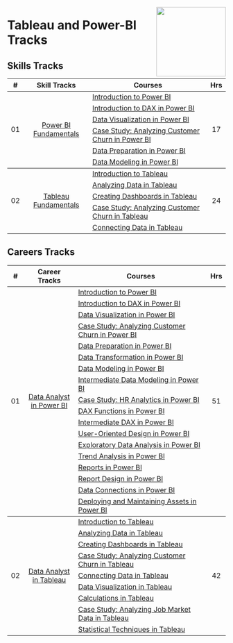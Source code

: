 <a href="https://datacamp.com/"><img align="right" width="160" src="/logos/datacamp.png"></img></a>

# Tableau and Power-BI Tracks

## Skills Tracks

<table>
    <thead>
        <tr>
<th width="25px">#</th>
<th width="250px">Skill Tracks</th>
<th width="900px">Courses</th>
<th width="25px">Hrs</th>
        </tr>
    </thead>
    <tbody>
            <tr>
                <td rowspan=6 align="center">01</td>
                <td rowspan=6 align="center">
<a href="https://app.datacamp.com/learn/skill-tracks/power-bi-fundamentals">Power BI Fundamentals</a><br>
                </td>
                <td><a href="https://app.datacamp.com/learn/courses/introduction-to-power-bi">Introduction to Power BI</a></td>
                <td rowspan=6 align="center">17</td>
            </tr>
            <tr><td><a href="https://app.datacamp.com/learn/courses/introduction-to-dax-in-power-bi">Introduction to DAX in Power BI</a></td></tr>
            <tr><td><a href="https://app.datacamp.com/learn/courses/data-visualization-in-power-bi">Data Visualization in Power BI</a></td></tr>
            <tr><td><a href="https://app.datacamp.com/learn/courses/case-study-analyzing-customer-churn-in-power-bi">Case Study: Analyzing Customer Churn in Power BI</a></td></tr>
            <tr><td><a href="https://app.datacamp.com/learn/courses/data-preparation-in-power-bi">Data Preparation in Power BI</a></td></tr>
            <tr><td><a href="https://app.datacamp.com/learn/courses/data-modeling-in-power-bi">Data Modeling in Power BI</a></td></tr>
    </tbody>
    <tbody>
            <tr>
                <td rowspan=5 align="center">02</td>
                <td rowspan=5 align="center">
<a href="https://app.datacamp.com/learn/skill-tracks/tableau-fundamentals">Tableau Fundamentals</a><br>
                </td>
                <td><a href="https://app.datacamp.com/learn/courses/introduction-to-tableau">Introduction to Tableau</a></td>
                <td rowspan=5 align="center">24</td>
            </tr>
            <tr><td><a href="https://app.datacamp.com/learn/courses/analyzing-data-in-tableau">Analyzing Data in Tableau</a></td></tr>
            <tr><td><a href="https://app.datacamp.com/learn/courses/creating-dashboards-in-tableau">Creating Dashboards in Tableau</a></td></tr>
            <tr><td><a href="https://app.datacamp.com/learn/courses/case-study-analyzing-customer-churn-in-tableau">Case Study: Analyzing Customer Churn in Tableau</a></td></tr>
            <tr><td><a href="https://app.datacamp.com/learn/courses/connecting-data-in-tableau">Connecting Data in Tableau</a></td></tr>
    </tbody>
</table>

## Careers Tracks

<table>
    <thead>
        <tr>
<th width="25px">#</th>
<th width="250px">Career Tracks</th>
<th width="900px">Courses</th>
<th width="25px">Hrs</th>
        </tr>
    </thead>
    <tbody>
            <tr>
                <td rowspan=18 align="center">01</td>
                <td rowspan=18 align="center">
<a href="https://app.datacamp.com/learn/career-tracks/data-analyst-in-power-bi">Data Analyst in Power BI</a><br>
                </td>
                <td><a href="https://app.datacamp.com/learn/courses/introduction-to-power-bi">Introduction to Power BI</a></td>
                <td rowspan=18 align="center">51</td>
            </tr>
            <tr><td><a href="https://app.datacamp.com/learn/courses/introduction-to-dax-in-power-bi">Introduction to DAX in Power BI</a></td></tr>
            <tr><td><a href="https://app.datacamp.com/learn/courses/data-visualization-in-power-bi">Data Visualization in Power BI</a></td></tr>
            <tr><td><a href="https://app.datacamp.com/learn/courses/case-study-analyzing-customer-churn-in-power-bi">Case Study: Analyzing Customer Churn in Power BI</a></td></tr>
            <tr><td><a href="https://app.datacamp.com/learn/courses/data-preparation-in-power-bi">Data Preparation in Power BI</a></td></tr>
            <tr><td><a href="https://app.datacamp.com/learn/courses/data-transformation-in-power-bi">Data Transformation in Power BI</a></td></tr>
            <tr><td><a href="https://app.datacamp.com/learn/courses/data-modeling-in-power-bi">Data Modeling in Power BI</a></td></tr>
            <tr><td><a href="https://app.datacamp.com/learn/courses/intermediate-data-modeling-in-power-bi">Intermediate Data Modeling in Power BI</a></td></tr>
            <tr><td><a href="https://app.datacamp.com/learn/courses/case-study-hr-analytics-in-power-bi">Case Study: HR Analytics in Power BI</a></td></tr>
            <tr><td><a href="https://app.datacamp.com/learn/courses/dax-functions-in-power-bi">DAX Functions in Power BI</a></td></tr>
            <tr><td><a href="https://app.datacamp.com/learn/courses/intermediate-dax-in-power-bi">Intermediate DAX in Power BI</a></td></tr>
            <tr><td><a href="https://app.datacamp.com/learn/courses/user-oriented-design-in-power-bi">User-Oriented Design in Power BI</a></td></tr>
            <tr><td><a href="https://app.datacamp.com/learn/courses/exploratory-data-analysis-in-power-bi">Exploratory Data Analysis in Power BI</a></td></tr>
            <tr><td><a href="https://app.datacamp.com/learn/courses/trend-analysis-in-power-bi">Trend Analysis in Power BI</a></td></tr>
            <tr><td><a href="https://app.datacamp.com/learn/courses/reports-in-power-bi">Reports in Power BI</a></td></tr>
            <tr><td><a href="https://app.datacamp.com/learn/courses/report-design-in-power-bi">Report Design in Power BI</a></td></tr>
            <tr><td><a href="https://app.datacamp.com/learn/courses/data-connections-in-power-bi">Data Connections in Power BI</a></td></tr>
            <tr><td><a href="https://app.datacamp.com/learn/courses/deploying-and-maintaining-assets-in-power-bi">Deploying and Maintaining Assets in Power BI</a></td></tr>
    </tbody>
    <tbody>
            <tr>
                <td rowspan=9 align="center">02</td>
                <td rowspan=9 align="center">
<a href="https://app.datacamp.com/learn/career-tracks/data-analyst-in-tableau">Data Analyst in Tableau</a><br>
                </td>
                <td><a href="https://app.datacamp.com/learn/courses/introduction-to-tableau">Introduction to Tableau</a></td>
                <td rowspan=9 align="center">42</td>
            </tr>
            <tr><td><a href="https://app.datacamp.com/learn/courses/analyzing-data-in-tableau">Analyzing Data in Tableau</a></td></tr>
            <tr><td><a href="https://app.datacamp.com/learn/courses/creating-dashboards-in-tableau">Creating Dashboards in Tableau</a></td></tr>
            <tr><td><a href="https://app.datacamp.com/learn/courses/case-study-analyzing-customer-churn-in-tableau">Case Study: Analyzing Customer Churn in Tableau</a></td></tr>
            <tr><td><a href="https://app.datacamp.com/learn/courses/connecting-data-in-tableau">Connecting Data in Tableau</a></td></tr>
            <tr><td><a href="https://app.datacamp.com/learn/courses/data-visualization-in-tableau">Data Visualization in Tableau</a></td></tr>
            <tr><td><a href="https://app.datacamp.com/learn/courses/calculations-in-tableau">Calculations in Tableau</a></td></tr>
            <tr><td><a href="https://app.datacamp.com/learn/courses/case-study-analyzing-job-market-data-in-tableau">Case Study: Analyzing Job Market Data in Tableau</a></td></tr>
            <tr><td><a href="https://app.datacamp.com/learn/courses/statistical-techniques-in-tableau">Statistical Techniques in Tableau</a></td></tr>
    </tbody>
</table>
